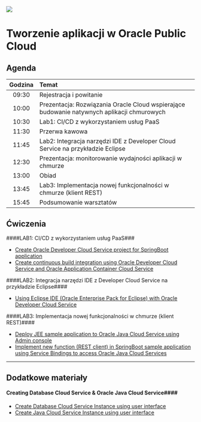 ![](common/images/customer.logo.png)
---
# Tworzenie aplikacji w Oracle Public Cloud #

## Agenda ##

| Godzina   | Temat                                                                                      |
|:---------:|:-------------------------------------------------------------------------------------------|
| 09:30     | Rejestracja i powitanie                                                                    |
| 10:00     | Prezentacja: Rozwiązania Oracle Cloud wspierające budowanie natywnych aplikacji chmurowych |
| 10:30     | Lab1: CI/CD z wykorzystaniem usług PaaS                                                    |
| 11:30     | Przerwa kawowa                                                                             |
| 11:45     | Lab2: Integracja narzędzi IDE z Developer Cloud Service na przykładzie Eclipse             |
| 12:30     | Prezentacja: monitorowanie wydajności aplikacji w chmurze                                  |
| 13:00     | Obiad                                                                                      |
| 13:45     | Lab3: Implementacja nowej funkcjonalności w chmurze (klient REST)                          |
| 15:45     | Podsumowanie warsztatów                                                                    |

## Ćwiczenia ##

####LAB1: CI/CD z wykorzystaniem usług PaaS###

+ [Create Oracle Developer Cloud Service project for SpringBoot application](springboot-sample/create.devcs.project.md)
+ [Create continuous build integration using Oracle Developer Cloud Service and Oracle Application Container Cloud Service](springboot-sample/devcs.accs.ci.md)

####LAB2: Integracja narzędzi IDE z Developer Cloud Service na przykładzie Eclipse####

+ [Using Eclipse IDE (Oracle Enterprise Pack for Eclipse) with Oracle Developer Cloud Service](oepe/setup.oepe.md)

####LAB3: Implementacja nowej funkcjonalności w chmurze (klient REST)####

+ [Deploy JEE sample application to Oracle Java Cloud Service using Admin console](jcs-deploy/README.md)
+ [Implement new function (REST client) in SpringBoot sample application using Service Bindings to access Oracle Java Cloud Services](devops-bind/README.md)

----

## Dodatkowe materiały ##

#### Creating Database Cloud Service & Oracle Java Cloud Service####

+ [Create Database Cloud Service Instance using user interface](dbcs-create/README.md)
+ [Create Java Cloud Service Instance using user interface](jcs-create/README.md)
